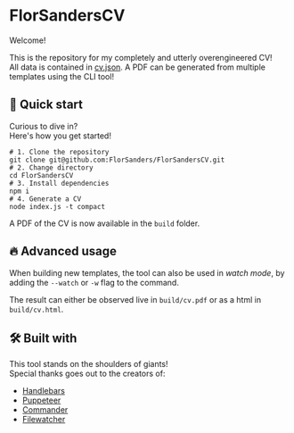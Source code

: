 # FlorSandersCV

Welcome! 

This is the repository for my completely and utterly overengineered CV!  
All data is contained in [cv.json](./assets/cv.json). A PDF can be generated from multiple templates using the CLI tool!

## 🚀 Quick start

Curious to dive in?  
Here's how you get started!

```shell
# 1. Clone the repository
git clone git@github.com:FlorSanders/FlorSandersCV.git
# 2. Change directory
cd FlorSandersCV
# 3. Install dependencies
npm i
# 4. Generate a CV
node index.js -t compact
```

A PDF of the CV is now available in the `build` folder.

## 🔥 Advanced usage

When building new templates, the tool can also be used in *watch mode*, by adding the `--watch` or `-w` flag to the command.

The result can either be observed live in `build/cv.pdf` or as a html in `build/cv.html`.

## 🛠️ Built with

This tool stands on the shoulders of giants!  
Special thanks goes out to the creators of:

- [Handlebars](https://handlebarsjs.com/)
- [Puppeteer](https://pptr.dev/)
- [Commander](https://github.com/tj/commander.js)
- [Filewatcher](https://github.com/fgnass/filewatcher)


